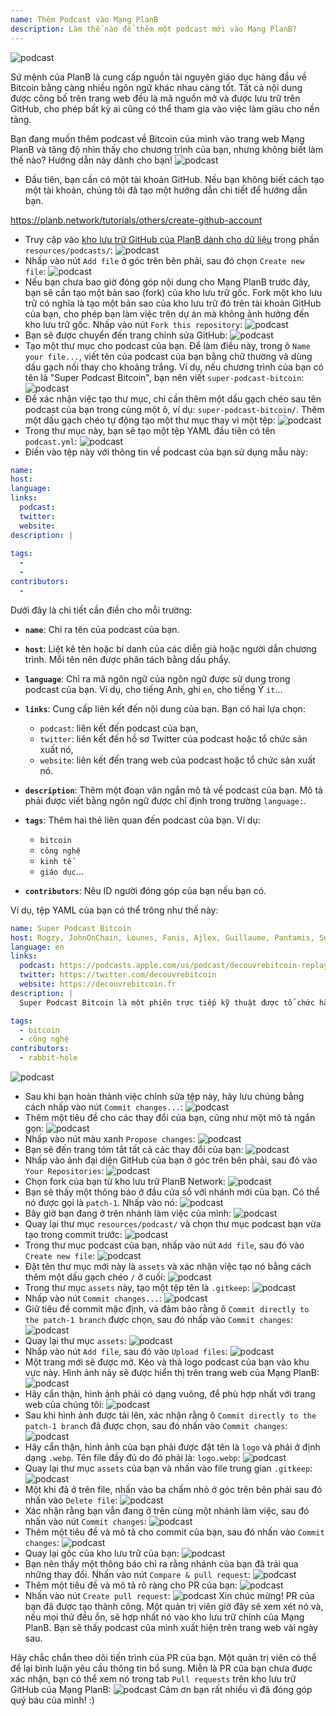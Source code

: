 ```yaml
---
name: Thêm Podcast vào Mạng PlanB
description: Làm thế nào để thêm một podcast mới vào Mạng PlanB?
---
```

![podcast](assets/cover.webp)

Sứ mệnh của PlanB là cung cấp nguồn tài nguyên giáo dục hàng đầu về Bitcoin bằng càng nhiều ngôn ngữ khác nhau càng tốt. Tất cả nội dung được công bố trên trang web đều là mã nguồn mở và được lưu trữ trên GitHub, cho phép bất kỳ ai cũng có thể tham gia vào việc làm giàu cho nền tảng.

Bạn đang muốn thêm podcast về Bitcoin của mình vào trang web Mạng PlanB và tăng độ nhìn thấy cho chương trình của bạn, nhưng không biết làm thế nào? Hướng dẫn này dành cho bạn!
![podcast](assets/01.webp)
- Đầu tiên, bạn cần có một tài khoản GitHub. Nếu bạn không biết cách tạo một tài khoản, chúng tôi đã tạo một hướng dẫn chi tiết để hướng dẫn bạn.

https://planb.network/tutorials/others/create-github-account


- Truy cập vào [kho lưu trữ GitHub của PlanB dành cho dữ liệu](https://github.com/DecouvreBitcoin/sovereign-university-data/tree/dev/resources/podcasts) trong phần `resources/podcasts/`:
![podcast](assets/02.webp)
- Nhấp vào nút `Add file` ở góc trên bên phải, sau đó chọn `Create new file`:
![podcast](assets/03.webp)
- Nếu bạn chưa bao giờ đóng góp nội dung cho Mạng PlanB trước đây, bạn sẽ cần tạo một bản sao (fork) của kho lưu trữ gốc. Fork một kho lưu trữ có nghĩa là tạo một bản sao của kho lưu trữ đó trên tài khoản GitHub của bạn, cho phép bạn làm việc trên dự án mà không ảnh hưởng đến kho lưu trữ gốc. Nhấp vào nút `Fork this repository`:
![podcast](assets/04.webp)
- Bạn sẽ được chuyển đến trang chỉnh sửa GitHub:
![podcast](assets/05.webp)
- Tạo một thư mục cho podcast của bạn. Để làm điều này, trong ô `Name your file...`, viết tên của podcast của bạn bằng chữ thường và dùng dấu gạch nối thay cho khoảng trắng. Ví dụ, nếu chương trình của bạn có tên là "Super Podcast Bitcoin", bạn nên viết `super-podcast-bitcoin`:
![podcast](assets/06.webp)
- Để xác nhận việc tạo thư mục, chỉ cần thêm một dấu gạch chéo sau tên podcast của bạn trong cùng một ô, ví dụ: `super-podcast-bitcoin/`. Thêm một dấu gạch chéo tự động tạo một thư mục thay vì một tệp:
![podcast](assets/07.webp)
- Trong thư mục này, bạn sẽ tạo một tệp YAML đầu tiên có tên `podcast.yml`:
![podcast](assets/08.webp)
- Điền vào tệp này với thông tin về podcast của bạn sử dụng mẫu này:

```yaml
name: 
host: 
language: 
links:
  podcast: 
  twitter: 
  website: 
description: |
  
tags:
  - 
  - 
contributors:
  - 
```

Dưới đây là chi tiết cần điền cho mỗi trường:

- **`name`**: Chỉ ra tên của podcast của bạn.
- **`host`**: Liệt kê tên hoặc bí danh của các diễn giả hoặc người dẫn chương trình. Mỗi tên nên được phân tách bằng dấu phẩy.
- **`language`**: Chỉ ra mã ngôn ngữ của ngôn ngữ được sử dụng trong podcast của bạn. Ví dụ, cho tiếng Anh, ghi `en`, cho tiếng Ý `it`...

- **`links`**: Cung cấp liên kết đến nội dung của bạn. Bạn có hai lựa chọn:
	- `podcast`: liên kết đến podcast của bạn,
	- `twitter`: liên kết đến hồ sơ Twitter của podcast hoặc tổ chức sản xuất nó,
	- `website`: liên kết đến trang web của podcast hoặc tổ chức sản xuất nó.
- **`description`**: Thêm một đoạn văn ngắn mô tả về podcast của bạn. Mô tả phải được viết bằng ngôn ngữ được chỉ định trong trường `language:`.
- **`tags`**: Thêm hai thẻ liên quan đến podcast của bạn. Ví dụ:
    - `bitcoin`
    - `công nghệ`
    - `kinh tế`
    - `giáo dục`...

- **`contributors`**: Nêu ID người đóng góp của bạn nếu bạn có.

Ví dụ, tệp YAML của bạn có thể trông như thế này:

```yaml
name: Super Podcast Bitcoin
host: Rogzy, JohnOnChain, Lounes, Fanis, Ajlex, Guillaume, Pantamis, Sosthene, Loic
language: en
links:
  podcast: https://podcasts.apple.com/us/podcast/decouvrebitcoin-replay/id1693844092
  twitter: https://twitter.com/decouvrebitcoin
  website: https://decouvrebitcoin.fr
description: |
  Super Podcast Bitcoin là một phiên trực tiếp kỹ thuật được tổ chức hàng tuần trên Twitter để đi sâu vào giao thức Bitcoin, các giải pháp tầng hai, và tất cả những điều làm cho tâm trí bạn bùng nổ. Các MC Lounes, Pantamis, Loïc, và Sosthene sẽ trả lời câu hỏi của bạn và cung cấp chương trình kỹ thuật nhất về Bitcoin trên thế giới.

tags:
  - bitcoin
  - công nghệ
contributors:
  - rabbit-hole
```

![podcast](assets/09.webp)

- Sau khi bạn hoàn thành việc chỉnh sửa tệp này, hãy lưu chúng bằng cách nhấp vào nút `Commit changes...`:
![podcast](assets/10.webp)
- Thêm một tiêu đề cho các thay đổi của bạn, cũng như một mô tả ngắn gọn:
![podcast](assets/11.webp)
- Nhấp vào nút màu xanh `Propose changes`:
![podcast](assets/12.webp)
- Bạn sẽ đến trang tóm tắt tất cả các thay đổi của bạn:
![podcast](assets/13.webp)
- Nhấp vào ảnh đại diện GitHub của bạn ở góc trên bên phải, sau đó vào `Your Repositories`:
![podcast](assets/14.webp)
- Chọn fork của bạn từ kho lưu trữ PlanB Network:
![podcast](assets/15.webp)
- Bạn sẽ thấy một thông báo ở đầu cửa sổ với nhánh mới của bạn. Có thể nó được gọi là `patch-1`. Nhấp vào nó:
![podcast](assets/16.webp)
- Bây giờ bạn đang ở trên nhánh làm việc của mình:
![podcast](assets/17.webp)
- Quay lại thư mục `resources/podcast/` và chọn thư mục podcast bạn vừa tạo trong commit trước: ![podcast](assets/18.webp)
- Trong thư mục podcast của bạn, nhấp vào nút `Add file`, sau đó vào `Create new file`:
![podcast](assets/19.webp)
- Đặt tên thư mục mới này là `assets` và xác nhận việc tạo nó bằng cách thêm một dấu gạch chéo `/` ở cuối:
![podcast](assets/20.webp)
- Trong thư mục `assets` này, tạo một tệp tên là `.gitkeep`:
![podcast](assets/21.webp)
- Nhấp vào nút `Commit changes...`:
![podcast](assets/22.webp)
- Giữ tiêu đề commit mặc định, và đảm bảo rằng ô `Commit directly to the patch-1 branch` được chọn, sau đó nhấp vào `Commit changes`:
![podcast](assets/23.webp)
- Quay lại thư mục `assets`:
![podcast](assets/24.webp)
- Nhấp vào nút `Add file`, sau đó vào `Upload files`:
![podcast](assets/25.webp)
- Một trang mới sẽ được mở. Kéo và thả logo podcast của bạn vào khu vực này. Hình ảnh này sẽ được hiển thị trên trang web của Mạng PlanB: ![podcast](assets/26.webp)
- Hãy cẩn thận, hình ảnh phải có dạng vuông, để phù hợp nhất với trang web của chúng tôi: ![podcast](assets/27.webp)
- Sau khi hình ảnh được tải lên, xác nhận rằng ô `Commit directly to the patch-1 branch` đã được chọn, sau đó nhấn vào `Commit changes`: ![podcast](assets/28.webp)
- Hãy cẩn thận, hình ảnh của bạn phải được đặt tên là `logo` và phải ở định dạng `.webp`. Tên file đầy đủ do đó phải là: `logo.webp`: ![podcast](assets/29.webp)
- Quay lại thư mục `assets` của bạn và nhấn vào file trung gian `.gitkeep`: ![podcast](assets/30.webp)
- Một khi đã ở trên file, nhấn vào ba chấm nhỏ ở góc trên bên phải sau đó nhấn vào `Delete file`: ![podcast](assets/31.webp)
- Xác nhận rằng bạn vẫn đang ở trên cùng một nhánh làm việc, sau đó nhấn vào nút `Commit changes`: ![podcast](assets/32.webp)
- Thêm một tiêu đề và mô tả cho commit của bạn, sau đó nhấn vào `Commit changes`: ![podcast](assets/33.webp)
- Quay lại gốc của kho lưu trữ của bạn: ![podcast](assets/34.webp)
- Bạn nên thấy một thông báo chỉ ra rằng nhánh của bạn đã trải qua những thay đổi. Nhấn vào nút `Compare & pull request`: ![podcast](assets/35.webp)
- Thêm một tiêu đề và mô tả rõ ràng cho PR của bạn: ![podcast](assets/36.webp)
- Nhấn vào nút `Create pull request`: ![podcast](assets/37.webp)
Xin chúc mừng! PR của bạn đã được tạo thành công. Một quản trị viên giờ đây sẽ xem xét nó và, nếu mọi thứ đều ổn, sẽ hợp nhất nó vào kho lưu trữ chính của Mạng PlanB. Bạn sẽ thấy podcast của mình xuất hiện trên trang web vài ngày sau.

Hãy chắc chắn theo dõi tiến trình của PR của bạn. Một quản trị viên có thể để lại bình luận yêu cầu thông tin bổ sung. Miễn là PR của bạn chưa được xác nhận, bạn có thể xem nó trong tab `Pull requests` trên kho lưu trữ GitHub của Mạng PlanB: ![podcast](assets/38.webp)
Cảm ơn bạn rất nhiều vì đã đóng góp quý báu của mình! :)